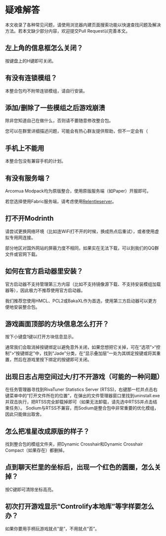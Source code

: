 # 疑难解答

本文收录了各种常见问题，请使用浏览器内建页面搜索功能以快速查找问题及解决方法。若本文缺少部分内容，欢迎提交Pull Request以完善本文。

## 左上角的信息框怎么关闭？

按键盘上的H键即可关闭。

## 有没有连锁模组？

本整合包均不附带连锁模组，请自行安装。

## 添加/删除了一些模组之后游戏崩溃

除非您知道自己在做什么，否则请不要随意修改整合包。

您可以在群里详细描述问题，可能会有热心群友提供帮助，但不一定会有（

## 手机上不能用

本整合包没有兼容手机的计划。

## 有没有服务端？

Arcomua Modpack均为原版整合，使用原版服务端（如Paper）开服即可。

若您选择使用Fabric服务端，请考虑使用[Relentleserver](https://modrinth.com/modpack/relentleserver)。

## 打不开Modrinth

请尝试更换网络环境（比如连WiFi打不开的时候，换成热点后重试），或者使用虚拟专用网连接。

部分地区对国外网站的屏蔽力度不相同，如果实在无法下载，可以到我们的QQ群文件或官网下载。

## 如何在官方启动器里安装？

官方启动器不支持管理第三方内容（比如不支持镜像源下载、不支持安装模组加载器等），因此极力不推荐使用官方启动器。

我们推荐您使用HMCL、PCL2或BakaXL作为首选，使用第三方启动器可以更方便地安装整合包。

## 游戏画面顶部的方块信息怎么打开？

按下小键盘1键以打开方块信息显示。

通常我们会取消掉按键绑定以避免意外关闭，如果您想把它关掉，可在“选项”>“控制”>“按键绑定”中，找到“Jade”分类，在“显示叠加层”一处为其绑定按键或将其重置，然后在游戏里按下绑定的按键即可关闭。

## 出现日志占用空间过大/打不开游戏（可能的一种问题）

在任务管理器寻找到RivaTuner Statistics Server (RTSS)，右键那一栏并点击右键菜单中的“打开文件所在的位置”，在弹出的文件管理器窗口里找到uninstall.exe并双击执行，把RTSS完全卸载掉即可（如果无法卸载，请先选中RTSS并点击结束任务）。
Sodium与RTSS不兼容，而Sodium是整合包中非常重要的优化模组，因此只能做出取舍。

## 怎么把准星改成原版的样子？

找到整合包的模组文件夹，把Dynamic Crosshair和Dynamic Crosshair Compact（如果存在）都删掉。

## 点到聊天栏里的坐标后，出现一个红色的圆圈，怎么关掉？

按C键即可清除坐标高亮。

## 初次打开游戏显示“Controlify本地库”等字样要怎么办？

如果你要用手柄玩游戏就点“是”，不用就点“否”。
